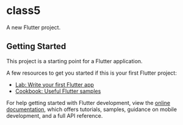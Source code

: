# class5

A new Flutter project.

## Getting Started

This project is a starting point for a Flutter application.

A few resources to get you started if this is your first Flutter project:

- [Lab: Write your first Flutter app](https://docs.flutter.dev/get-started/codelab)
- [Cookbook: Useful Flutter samples](https://docs.flutter.dev/cookbook)

For help getting started with Flutter development, view the
[online documentation](https://docs.flutter.dev/), which offers tutorials,
samples, guidance on mobile development, and a full API reference.

 <p
 <img src ="https://user-images.githubusercontent.com/114207033/216513390-0fa57d1b-a704-4d0b-8c6a-609c376ab964.png
"height="400px"width="400px">
 </p>
